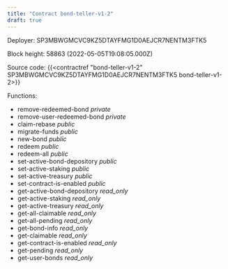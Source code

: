 ```yaml
---
title: "Contract bond-teller-v1-2"
draft: true
---
```

Deployer: SP3MBWGMCVC9KZ5DTAYFMG1D0AEJCR7NENTM3FTK5


 



Block height: 58863 (2022-05-05T19:08:05.000Z)

Source code: {{<contractref "bond-teller-v1-2" SP3MBWGMCVC9KZ5DTAYFMG1D0AEJCR7NENTM3FTK5 bond-teller-v1-2>}}

Functions:

* remove-redeemed-bond _private_
* remove-user-redeemed-bond _private_
* claim-rebase _public_
* migrate-funds _public_
* new-bond _public_
* redeem _public_
* redeem-all _public_
* set-active-bond-depository _public_
* set-active-staking _public_
* set-active-treasury _public_
* set-contract-is-enabled _public_
* get-active-bond-depository _read_only_
* get-active-staking _read_only_
* get-active-treasury _read_only_
* get-all-claimable _read_only_
* get-all-pending _read_only_
* get-bond-info _read_only_
* get-claimable _read_only_
* get-contract-is-enabled _read_only_
* get-pending _read_only_
* get-user-bonds _read_only_
